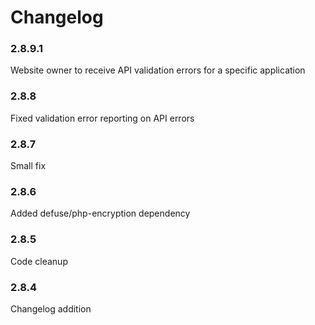 # Changelog

### 2.8.9.1
Website owner to receive API validation errors for a specific application

### 2.8.8
Fixed validation error reporting on API errors

### 2.8.7
Small fix

### 2.8.6
Added defuse/php-encryption dependency

### 2.8.5
Code cleanup

### 2.8.4
Changelog addition